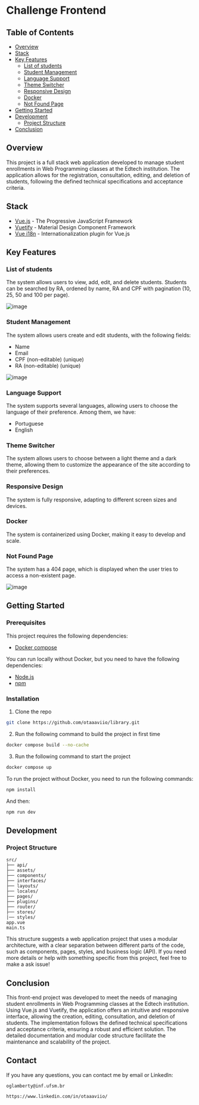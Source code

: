 # Challenge Frontend

## Table of Contents

- [Overview](#overview)
- [Stack](#stack)
- [Key Features](#key-features)
  - [List of students](#list-of-students)
  - [Student Management](#student-management)
  - [Language Support](#language-support)
  - [Theme Switcher](#theme-switcher)
  - [Responsive Design](#responsive-design)
  - [Docker](#docker)
  - [Not Found Page](#not-found-page)
- [Getting Started](#getting-started)
- [Development](#development)
  - [Project Structure](#project-structure)
- [Conclusion](#conclusion)

## Overview

This project is a full stack web application developed to manage student enrollments in Web Programming classes at the Edtech institution. The application allows for the registration, consultation, editing, and deletion of students, following the defined technical specifications and acceptance criteria.

## Stack

- [Vue.js](https://vuejs.org/) - The Progressive JavaScript Framework
- [Vuetify](https://vuetifyjs.com/en/) - Material Design Component Framework
- [Vue i18n](https://kazupon.github.io/vue-i18n/) - Internationalization plugin for Vue.js

## Key Features

### List of students

The system allows users to view, add, edit, and delete students. Students can be searched by RA, ordened by name, RA and CPF with pagination (10, 25, 50 and 100 per page).

![image](https://github.com/user-attachments/assets/101f7774-6313-45de-ae8e-fb88c75e7bbd)

### Student Management

The system allows users create and edit students, with the following fields:

- Name
- Email
- CPF (non-editable) (unique)
- RA (non-editable) (unique)

![image](https://github.com/user-attachments/assets/f7d8c0fe-a471-4f9e-b84d-addd9c6a3598)

### Language Support

The system supports several languages, allowing users to choose the language of their preference. Among them, we have:
- Portuguese
- English

### Theme Switcher

The system allows users to choose between a light theme and a dark theme, allowing them to customize the appearance of the site according to their preferences.

### Responsive Design

The system is fully responsive, adapting to different screen sizes and devices.

### Docker

The system is containerized using Docker, making it easy to develop and scale.

### Not Found Page

The system has a 404 page, which is displayed when the user tries to access a non-existent page.

![image](https://github.com/user-attachments/assets/08da6a03-6065-4b20-b16c-ecebfcc67991)


## Getting Started

### Prerequisites

This project requires the following dependencies:

- [Docker compose](https://docs.docker.com/compose/install/)

You can run locally without Docker, but you need to have the following dependencies:
- [Node.js](https://nodejs.org/en/)
- [npm](https://www.npmjs.com/get-npm)

### Installation

1. Clone the repo

```sh
git clone https://github.com/otaaaviio/library.git
```

2. Run the following command to build the project in first time

```sh
docker compose build --no-cache
```

3. Run the following command to start the project

```sh
docker compose up
```

To run the project without Docker, you need to run the following commands:

```sh
npm install
```
And then:
```sh
npm run dev
```

## Development

### Project Structure

```
src/
├── api/
├── assets/
├── components/
├── interfaces/
├── layouts/
├── locales/
├── pages/
├── plugins/
├── router/
├── stores/
|── styles/
app.vue
main.ts
```

This structure suggests a web application project that uses a modular architecture, with a clear separation between different parts of the code, such as components, pages, styles, and business logic (API). If you need more details or help with something specific from this project, feel free to make a ask issue!

## Conclusion

This front-end project was developed to meet the needs of managing student enrollments in Web Programming classes at the Edtech institution. Using Vue.js and Vuetify, the application offers an intuitive and responsive interface, allowing the creation, editing, consultation, and deletion of students. The implementation follows the defined technical specifications and acceptance criteria, ensuring a robust and efficient solution. The detailed documentation and modular code structure facilitate the maintenance and scalability of the project.

## Contact

If you have any questions, you can contact me by email or LinkedIn:

```
oglamberty@inf.ufsm.br

https://www.linkedin.com/in/otaaaviio/
```
